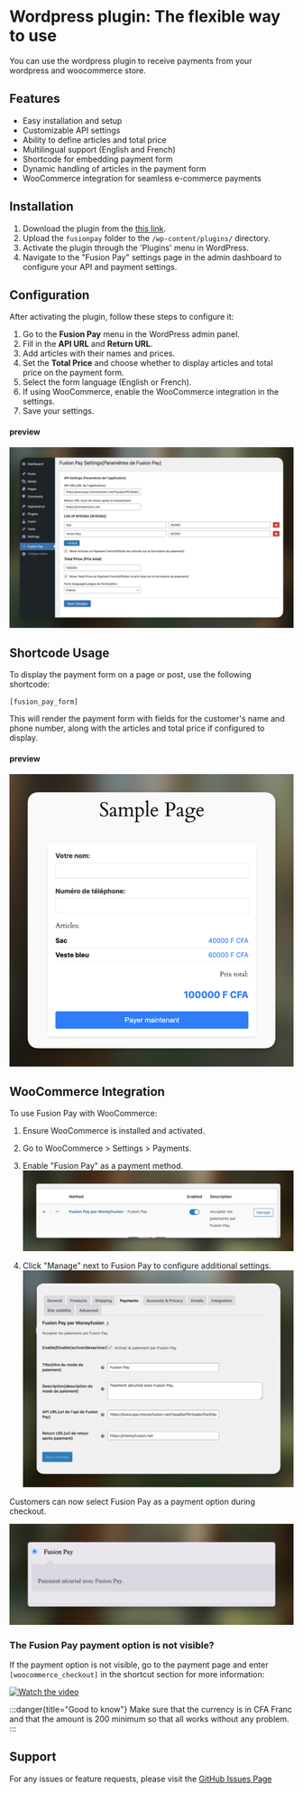# Wordpress plugin: The flexible way to use

You can use the wordpress plugin to receive payments from your wordpress and woocommerce store.

## Features

- Easy installation and setup
- Customizable API settings
- Ability to define articles and total price
- Multilingual support (English and French)
- Shortcode for embedding payment form
- Dynamic handling of articles in the payment form
- WooCommerce integration for seamless e-commerce payments

## Installation

1. Download the plugin from the [this link](https://docs.moneyfusion.net/fusionpay.zip).
2. Upload the `fusionpay` folder to the `/wp-content/plugins/` directory.
3. Activate the plugin through the 'Plugins' menu in WordPress.
4. Navigate to the "Fusion Pay" settings page in the admin dashboard to configure your API and payment settings.

## Configuration

After activating the plugin, follow these steps to configure it:

1. Go to the **Fusion Pay** menu in the WordPress admin panel.
2. Fill in the **API URL** and **Return URL**.
3. Add articles with their names and prices.
4. Set the **Total Price** and choose whether to display articles and total price on the payment form.
5. Select the form language (English or French).
6. If using WooCommerce, enable the WooCommerce integration in the settings.
7. Save your settings.

#### preview

![panel](https://raw.githubusercontent.com/Yaya12085/wp-fusionpay/refs/heads/main/assets/screenshot-1.png)

## Shortcode Usage

To display the payment form on a page or post, use the following shortcode:

```plaintext
[fusion_pay_form]
```

This will render the payment form with fields for the customer's name and phone number, along with the articles and total price if configured to display.

#### preview

![form](https://raw.githubusercontent.com/Yaya12085/wp-fusionpay/refs/heads/main/assets/screenshot-2.png)

## WooCommerce Integration

To use Fusion Pay with WooCommerce:

1. Ensure WooCommerce is installed and activated.
2. Go to WooCommerce > Settings > Payments.
3. Enable "Fusion Pay" as a payment method.
   ![woocommerce-fusionpay-activation](https://raw.githubusercontent.com/Yaya12085/wp-fusionpay/refs/heads/main/assets/woo-activation.png)

4. Click "Manage" next to Fusion Pay to configure additional settings.
   ![form](https://raw.githubusercontent.com/Yaya12085/wp-fusionpay/refs/heads/main/assets/screenshot-3.png)

Customers can now select Fusion Pay as a payment option during checkout.

![form](https://raw.githubusercontent.com/Yaya12085/wp-fusionpay/refs/heads/main/assets/screenshot-4.png)

### The Fusion Pay payment option is not visible?

If the payment option is not visible, go to the payment page and enter `[woocommerce_checkout]` in the shortcut section for more information:

[![Watch the video](https://img.youtube.com/vi/sfYauEEO7S0/0.jpg)](https://www.youtube.com/watch?v=sfYauEEO7S0)

:::danger{title="Good to know"}
Make sure that the currency is in CFA Franc and that the amount is 200 minimum so that all works without any problem.
:::

## Support

For any issues or feature requests, please visit the [GitHub Issues Page](https://github.com/Yaya12085/wp-fusionpay/issues)

